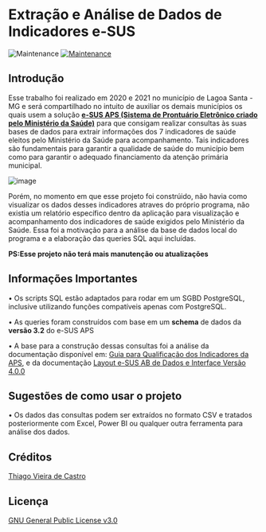 # Extração e Análise de Dados de Indicadores e-SUS 
![Maintenance](https://img.shields.io/badge/PostgreSQL-316192?style=for-the-badge&logo=postgresql&logoColor=white)
[![Maintenance](https://img.shields.io/badge/Maintained%3F-no-red.svg)](https://bitbucket.org/lbesson/ansi-colors) 

## Introdução

Esse trabalho foi realizado em  2020 e 2021 no município de Lagoa Santa - MG e será compartilhado no intuito de auxiliar os demais municípios os quais usem a solução [**e-SUS APS (Sistema de Prontuário Eletrônico criado pelo Ministério da Saúde)**](https://sisaps.saude.gov.br/esus/) para que consigam realizar consultas às suas bases de dados para extrair informações dos 7 indicadores de saúde eleitos pelo Ministério da Saúde para acompanhamento. Tais indicadores são fundamentais para garantir a qualidade de saúde do município bem como para garantir o adequado financiamento da atenção primária municipal. 

 ![image](https://user-images.githubusercontent.com/100050236/156830775-c2620747-5dc5-4ab0-a296-f59bc5af8361.png)


Porém, no momento em que esse projeto foi constrúido, não havia como visualizar os dados desses indicadores atraves do próprio programa, não existia um relatório específico dentro da aplicação para visualização e acompanhamento dos indicadores de saúde exigidos pelo Ministério da Saúde. Essa foi a motivação para a análise da base de dados local do programa e a elaboração das queries SQL aqui incluídas.
 

**PS:Esse projeto não terá mais manutenção ou atualizações**
 
## Informações Importantes

• Os scripts SQL estão adaptados para rodar em um SGBD PostgreSQL, inclusive utilizando funções compatíveis apenas com PostgreSQL.

• As queries foram construídos com base em um **schema** de dados da **versão 3.2** do e-SUS APS

• A base para a construção dessas consultas foi a análise da documentação disponível em: [Guia para Qualificação dos Indicadores da APS](http://189.28.128.100/dab/docs/portaldab/documentos/esus/qualificadores_indicador_PEC.pdf), e da documentação [Layout e-SUS AB de Dados e Interface Versão 4.0.0](https://integracao.esusab.ufsc.br/v400/)

## Sugestões de como usar o projeto

• Os dados  das consultas podem ser extraídos no formato CSV e tratados posteriormente com Excel, Power BI ou qualquer outra ferramenta para análise dos dados.

## Créditos

[Thiago Vieira de Castro](https://www.linkedin.com/in/thiago-vieira-de-castro-b9a698155/)

## Licença 

[GNU General Public License v3.0 ](https://www.gnu.org/licenses/gpl-3.0.pt-br.html)








